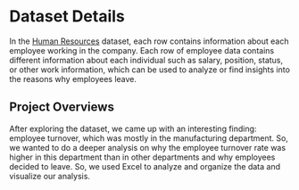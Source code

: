 # Dataset Details
In the <a href="https://www.kaggle.com/datasets/rhuebner/human-resources-data-set">Human Resources</a> dataset, each row contains information about each employee working in the company. Each row of employee data contains different information about each individual such as salary, position, status, or other work information, which can be used to analyze or find insights into the reasons why employees leave.

## Project Overviews
After exploring the dataset, we came up with an interesting finding: employee turnover, which was mostly in the manufacturing department. So, we wanted to do a deeper analysis on why the employee turnover rate was higher in this department than in other departments and why employees decided to leave. So, we used Excel to analyze and organize the data and visualize our analysis.
